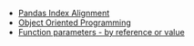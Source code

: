 * [Pandas Index Alignment](pandas-index-alignment/readme.md)
* [Object Oriented Programming](oop_musings/oop.md)
* [Function parameters - by reference or value](https://nbviewer.org/github/Tooblippe/tooblippe/blob/main/postings/passedby-value-reference/python-parameters-value-vs-ref.ipynb)